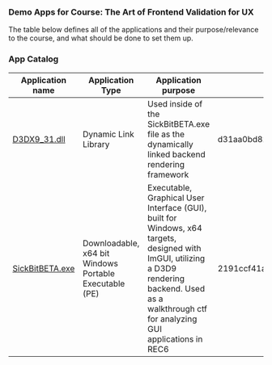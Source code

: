 ### Demo Apps for Course: The Art of Frontend Validation for UX

The table below defines all of the applications and their purpose/relevance to the course, and what should be done to set them up.

### App Catalog 

| Application name | Application Type  | Application purpose | Sha 1 Hash |
| ---------------- | ----------------- | ------------------- | ---------------- | 
| [D3DX9_31.dll](./D3DX9_31.dll) | Dynamic Link Library | Used inside of the SickBitBETA.exe file as the dynamically linked backend rendering framework | d31aa0bd82d6c968b882c57091252190d74458a3 |
| [SickBitBETA.exe](./SickBitBETA.exe) | Downloadable, x64 bit Windows Portable Executable (PE) | Executable, Graphical User Interface (GUI), built for Windows, x64 targets, designed with ImGUI, utilizing a D3D9 rendering backend. Used as a walkthrough ctf for analyzing GUI applications in REC6 | 2191ccf41ab329bc283001642f6b7903bb24f8a1 |
